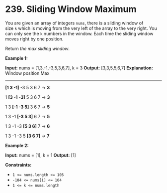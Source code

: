 # 239. Sliding Window Maximum

You are given an array of integers `nums`, there is a sliding window of size `k` which is moving from the very left of the array to the very right. You can only see the `k` numbers in the window. Each time the sliding window moves right by one position.

Return _the max sliding window_.

**Example 1:**

**Input:** nums = [1,3,-1,-3,5,3,6,7], k = 3
**Output:** [3,3,5,5,6,7]
**Explanation:** 
Window position                Max

---------------               -----

**[1  3  -1]** -3  5  3  6  7 -> **3**

 1 **[3  -1  -3]** 5  3  6  7 -> **3**

 1  3 **[-1  -3  5]** 3  6  7 -> **5**

 1  3  -1 **[-3  5  3]** 6  7 -> **5**

 1  3  -1  -3 **[5  3  6]** 7 -> **6**

 1  3  -1  -3  5 **[3  6  7]** -> **7**


**Example 2:**

**Input:** nums = [1], k = 1
**Output:** [1]

**Constraints:**

- `1 <= nums.length <= 105`
- `-104 <= nums[i] <= 104`
- `1 <= k <= nums.length`
